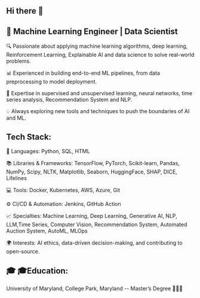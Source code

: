 ## Hi there 👋

## 🚀 Machine Learning Engineer | Data Scientist

🔍 Passionate about applying machine learning algorithms, deep learning, Reinforcement Learning, Explainable AI and data science to solve real-world problems.

📊 Experienced in building end-to-end ML pipelines, from data preprocessing to model deployment.

🧠 Expertise in supervised and unsupervised learning, neural networks, time series analysis, Recommendation System and NLP.

💡 Always exploring new tools and techniques to push the boundaries of AI and ML.

## Tech Stack:

🔧 Languages: Python, SQL, HTML

📚 Libraries & Frameworks: TensorFlow, PyTorch, Scikit-learn, Pandas, NumPy, Scipy, NLTK, Matplotlib, Seaborn, HuggingFace, SHAP, DICE, Lifelines

💻 Tools: Docker, Kubernetes, AWS, Azure, Git

⚙️ CI/CD & Automation: Jenkins, GitHub Action

📈 Specialties: Machine Learning, Deep Learning, Generative AI, NLP, LLM,Time Series, Computer Vision, Recommendation System, Automated Auction System, AutoML, MLOps

🌍 Interests: AI ethics, data-driven decision-making, and contributing to open-source.

## 🎓 🎓Education:

University of Maryland, College Park, Maryland -- Master’s Degree 🧑‍🎓🏅
